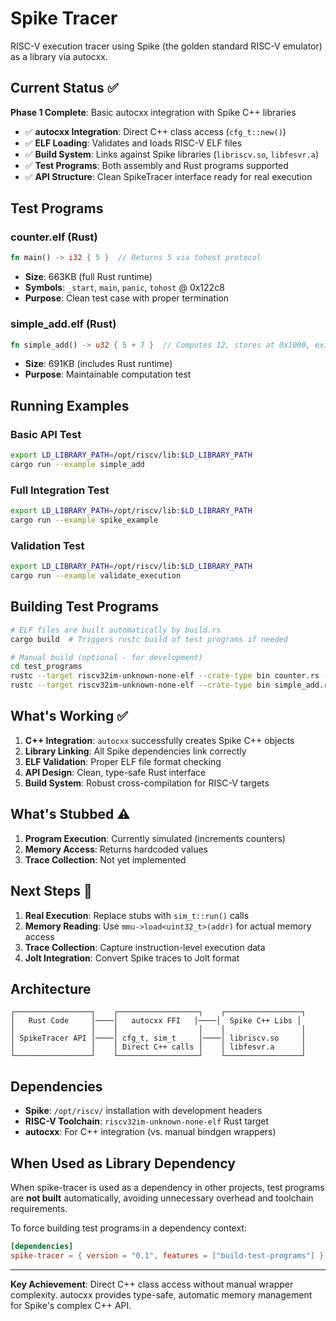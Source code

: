# Spike Tracer

RISC-V execution tracer using Spike (the golden standard RISC-V emulator) as a library via autocxx.

## Current Status ✅

**Phase 1 Complete**: Basic autocxx integration with Spike C++ libraries

- ✅ **autocxx Integration**: Direct C++ class access (`cfg_t::new()`)
- ✅ **ELF Loading**: Validates and loads RISC-V ELF files  
- ✅ **Build System**: Links against Spike libraries (`libriscv.so`, `libfesvr.a`)
- ✅ **Test Programs**: Both assembly and Rust programs supported
- ✅ **API Structure**: Clean SpikeTracer interface ready for real execution

## Test Programs

### counter.elf (Rust)
```rust
fn main() -> i32 { 5 }  // Returns 5 via tohost protocol
```
- **Size**: 663KB (full Rust runtime)
- **Symbols**: `_start`, `main`, `panic`, `tohost` @ 0x122c8
- **Purpose**: Clean test case with proper termination

### simple_add.elf (Rust)  
```rust
fn simple_add() -> u32 { 5 + 7 }  // Computes 12, stores at 0x1000, exits
```
- **Size**: 691KB (includes Rust runtime)
- **Purpose**: Maintainable computation test

## Running Examples

### Basic API Test
```bash
export LD_LIBRARY_PATH=/opt/riscv/lib:$LD_LIBRARY_PATH
cargo run --example simple_add
```

### Full Integration Test  
```bash
export LD_LIBRARY_PATH=/opt/riscv/lib:$LD_LIBRARY_PATH
cargo run --example spike_example
```

### Validation Test
```bash
export LD_LIBRARY_PATH=/opt/riscv/lib:$LD_LIBRARY_PATH
cargo run --example validate_execution
```

## Building Test Programs

```bash
# ELF files are built automatically by build.rs
cargo build  # Triggers rustc build of test programs if needed

# Manual build (optional - for development)
cd test_programs
rustc --target riscv32im-unknown-none-elf --crate-type bin counter.rs -o build/counter.elf
rustc --target riscv32im-unknown-none-elf --crate-type bin simple_add.rs -o build/simple_add.elf
```

## What's Working ✅

1. **C++ Integration**: `autocxx` successfully creates Spike C++ objects
2. **Library Linking**: All Spike dependencies link correctly
3. **ELF Validation**: Proper ELF file format checking
4. **API Design**: Clean, type-safe Rust interface
5. **Build System**: Robust cross-compilation for RISC-V targets

## What's Stubbed ⚠️

1. **Program Execution**: Currently simulated (increments counters)
2. **Memory Access**: Returns hardcoded values  
3. **Trace Collection**: Not yet implemented

## Next Steps 🚧

1. **Real Execution**: Replace stubs with `sim_t::run()` calls
2. **Memory Reading**: Use `mmu->load<uint32_t>(addr)` for actual memory access
3. **Trace Collection**: Capture instruction-level execution data
4. **Jolt Integration**: Convert Spike traces to Jolt format

## Architecture

```
┌─────────────────┐    ┌──────────────────┐    ┌─────────────────┐
│   Rust Code     │────│   autocxx FFI   │────│  Spike C++ Libs │
│                 │    │                  │    │                 │
│ SpikeTracer API │────│ cfg_t, sim_t     │────│ libriscv.so     │
│                 │    │ Direct C++ calls │    │ libfesvr.a      │
└─────────────────┘    └──────────────────┘    └─────────────────┘
```

## Dependencies

- **Spike**: `/opt/riscv/` installation with development headers
- **RISC-V Toolchain**: `riscv32im-unknown-none-elf` Rust target
- **autocxx**: For C++ integration (vs. manual bindgen wrappers)

## When Used as Library Dependency

When spike-tracer is used as a dependency in other projects, test programs are **not built** automatically, avoiding unnecessary overhead and toolchain requirements.

To force building test programs in a dependency context:

```toml
[dependencies]
spike-tracer = { version = "0.1", features = ["build-test-programs"] }
```

---

**Key Achievement**: Direct C++ class access without manual wrapper complexity. autocxx provides type-safe, automatic memory management for Spike's complex C++ API. 